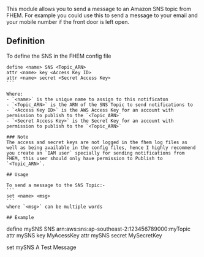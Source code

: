 
This module allows you to send a message to an Amazon SNS topic from FHEM. For example you could use this to send a message to your email and your mobile number if the front door is left open.

## Definition

To define the SNS in the FHEM config file

````
define <name> SNS <Topic_ARN>
attr <name> key <Access Key ID>
attr <name> secret <Secret Access Key>
```  

Where:
- `<name>` is the unique name to assign to this notificaton
- `<Topic_ARN>` is the ARN of the SNS Topic to send notifications to
- `<Access Key ID>` is the AWS Access Key for an account with permission to publish to the `<Topic_ARN>`
- `<Secret Access Key>` is the Secret Key for an account with permission to publish to the `<Topic_ARN>`

### Note
The access and secret keys are not logged in the fhem log files as well as being available in the config files, hence I highly recommend you create an `IAM user` specially for sending notifications from FHEM, this user should only have permission to Publish to `<Topic_ARN>`. 

## Usage

To send a message to the SNS Topic:-
```
set <name> <msg>
```
where `<msg>` can be multiple words

## Example

````
define mySNS SNS arn:aws:sns:ap-southeast-2:123456789000:myTopic
attr mySNS key MyAcessKey
attr mySNS secret MySecretKey

set mySNS A Test Message


```  

